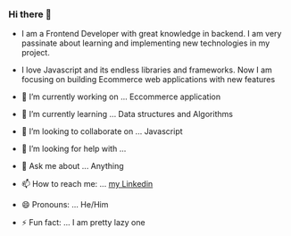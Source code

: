 ### Hi there 👋
- I am a Frontend Developer with great knowledge in backend. I am very passinate about learning and implementing new technologies in my project. 
- I love Javascript and its endless libraries and frameworks. Now I am focusing on building Ecommerce web applications with new features

- 🔭 I’m currently working on ... Eccommerce application
- 🌱 I’m currently learning ... Data structures and Algorithms
- 👯 I’m looking to collaborate on ... Javascript
- 🤔 I’m looking for help with ... 
- 💬 Ask me about ... Anything
- 📫 How to reach me: ... [my Linkedin](https://www.linkedin.com/in/yusuf-yunusov-3b1186230/)
- 😄 Pronouns: ... He/Him
- ⚡ Fun fact: ... I am pretty lazy one

